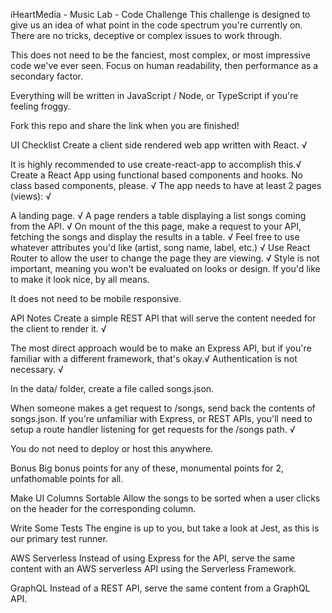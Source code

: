 iHeartMedia - Music Lab - Code Challenge
This challenge is designed to give us an idea of what point in the code spectrum you're currently on. There are no tricks, deceptive or complex issues to work through.

This does not need to be the fanciest, most complex, or most impressive code we've ever seen. Focus on human readability, then performance as a secondary factor.

Everything will be written in JavaScript / Node, or TypeScript if you're feeling froggy.

Fork this repo and share the link when you are finished!

UI Checklist
Create a client side rendered web app written with React. √

It is highly recommended to use create-react-app to accomplish this.√
Create a React App using functional based components and hooks. No class based components, please. √
The app needs to have at least 2 pages (views): √

A landing page. √
A page renders a table displaying a list songs coming from the API. √
On mount of the this page, make a request to your API, fetching the songs and display the results in a table. √
Feel free to use whatever attributes you'd like (artist, song name, label, etc.) √
Use React Router to allow the user to change the page they are viewing. √
Style is not important, meaning you won't be evaluated on looks or design. If you'd like to make it look nice, by all means.

It does not need to be mobile responsive.

API Notes
Create a simple REST API that will serve the content needed for the client to render it. √

The most direct approach would be to make an Express API, but if you're familiar with a different framework, that's okay.√
Authentication is not necessary. √

In the data/ folder, create a file called songs.json. 

When someone makes a get request to /songs, send back the contents of songs.json. 
If you're unfamiliar with Express, or REST APIs, you'll need to setup a route handler listening for get requests for the /songs path. √

You do not need to deploy or host this anywhere.

Bonus
Big bonus points for any of these, monumental points for 2, unfathomable points for all.

Make UI Columns Sortable
Allow the songs to be sorted when a user clicks on the header for the corresponding column.

Write Some Tests
The engine is up to you, but take a look at Jest, as this is our primary test runner.

AWS Serverless
Instead of using Express for the API, serve the same content with an AWS serverless API using the Serverless Framework.

GraphQL
Instead of a REST API, serve the same content from a GraphQL API.